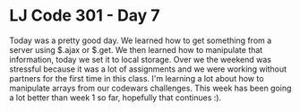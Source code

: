 # LJ Code 301 - Day 7

Today was a pretty good day. We learned how to get something from a server using $.ajax or $.get. We then learned how to manipulate that information, today we set it to local storage. Over we the weekend was stressful because it was a lot of assignments and we were working without partners for the first time in this class. I'm learning a lot about how to manipulate arrays from our codewars challenges. This week has been going a lot better than week 1 so far, hopefully that continues :). 